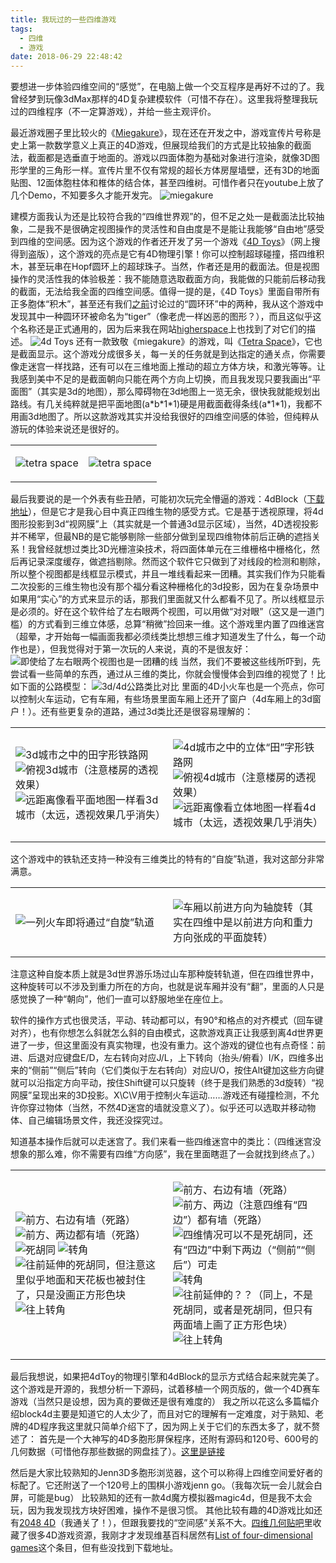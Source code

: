 ```yaml
---
title: 我玩过的一些四维游戏
tags:
  - 四维
  - 游戏
date: 2018-06-29 22:48:42
---
```


要想进一步体验四维空间的“感觉”，在电脑上做一个交互程序是再好不过的了。我曾经梦到玩像3dMax那样的4D复杂建模软件（可惜不存在）。这里我将整理我玩过的四维程序（不一定算游戏），并给一些主观评价。

最近游戏圈子里比较火的《[Miegakure](http://miegakure.com/)》，现在还在开发之中，游戏宣传片号称是史上第一款数学意义上真正的4D游戏，但展现给我们的方式是比较抽象的截面法，截面都是选垂直于地面的。游戏以四面体胞为基础对象进行渲染，就像3D图形学里的三角形一样。宣传片里不仅有常规的超长方体房屋墙壁，还有3D的地面贴图、12面体胞柱体和椎体的结合体，甚至四维树。可惜作者只在youtube上放了几个Demo，不知要多久才能开发完。
![miegakure](/img/game1.jpg)<!--more-->

建模方面我认为还是比较符合我的“四维世界观”的，但不足之处一是截面法比较抽象，二是我不是很确定视图操作的灵活性和自由度是不是能让我能够“自由地”感受到四维的空间感。因为这个游戏的作者还开发了另一个游戏《[4D Toys](4dtoys.com)》（网上搜得到盗版），这个游戏的亮点是它有4D物理引擎！你可以控制超球碰撞，搭四维积木，甚至玩串在Hopf圆环上的超球珠子。当然，作者还是用的截面法。但是视图操作的灵活性我的体验极差：我不能随意选取截面方向，我能做的只能前后移动我的截面，无法给我全面的四维空间感。值得一提的是，《4D Toys》里面自带所有正多胞体“积木”，甚至还有我们[之前](/archives/more4ds/#rr)讨论过的“圆环环”中的两种，我从这个游戏中发现其中一种圆环环被命名为“tiger”（像老虎一样凶恶的图形？），而且这似乎这个名称还是正式通用的，因为后来我在网站[higherspace](http://hi.gher.space/wiki/Tiger)上也找到了对它们的描述。
![4d Toys](/img/game2.jpg)
还有一款致敬《miegakure》的游戏，叫《[Tetra Space](https://rantonels.itch.io/brane)》，它也是截面显示。这个游戏分成很多关，每一关的任务就是到达指定的通关点，你需要像走迷宫一样找路，还有可以在三维地面上推动的超立方体方块，和激光等等。让我感到美中不足的是截面朝向只能在两个方向上切换，而且我发现只要我画出“平面图”（其实是3d的地图），那么障碍物在3d地图上一览无余，很快我就能规划出路线。有几关纯粹就是把平面地图(a\*b\*1\*1)硬是用截面截得条线(a\*1\*1)，我都不用画3d地图了。所以这款游戏其实并没给我很好的四维空间感的体验，但纯粹从游玩的体验来说还是很好的。
<table><tr><td width="50%">

![tetra space](/img/game3.gif)

</td><td>

![tetra space](/img/game4.gif)

</td></tr></table><a name="4dtouhh"></a>

最后我要说的是一个外表有些丑陋，可能初次玩完全懵逼的游戏：4dBlock（[下载地址](http://www.urticator.net/blocks/)），但是它才是我心目中真正四维生物的感受方式。它是基于透视原理，将4d图形投影到3d“视网膜”上（其实就是一个普通3d显示区域），当然，4D透视投影并不稀罕，但最NB的是它能够剔除一些部分做到呈现四维物体前后正确的遮挡关系！我曾经就想过类比3D光栅渲染技术，将四面体单元在三维栅格中栅格化，然后再记录深度缓存，做遮挡剔除。然而这个软件它只做到了对线段的检测和剔除，所以整个视图都是线框显示模式，并且一堆线看起来一团糟。其实我们作为只能看二次投影的三维生物也没有那个福分看这种栅格化的3d投影，因为在复杂场景中如果用“实心”的方式来显示的话，那我们里面就又什么都看不见了。所以线框显示是必须的。好在这个软件给了左右眼两个视图，可以用做“对对眼”（这又是一道门槛）的方式看到三维立体感，总算“稍微”捡回来一维。这个游戏里内置了四维迷宫（超晕，才开始每一幅画面我都必须线类比想想三维才知道发生了什么，每一个动作也是），但我觉得对于第一次玩的人来说，真的不是很友好：
![即使给了左右眼两个视图也是一团糟的线](/img/game7.gif)
当然，我们不要被这些线所吓到，先尝试看一些简单的东西，通过从三维的类比，你就会慢慢体会到四维的视觉了！比如下面的公路模型：
![3d/4d公路类比对比](/img/game5.png)
里面的4D小火车也是一个亮点，你可以控制火车运动，它有车厢，有些场景里面车厢上还开了窗户（4d车厢上的3d窗户！）。还有些更复杂的道路，通过3d类比还是很容易理解的：

<table><tr><td width="50%">

![3d城市之中的田字形铁路网](/img/game10.png)
![俯视3d城市（注意楼房的透视效果）](/img/game11.png)
![远距离像看平面地图一样看3d城市（太远，透视效果几乎消失）](/img/game12.png)

</td><td>

![4d城市之中的立体“田”字形铁路网](/img/game7.png)
![俯视4d城市（注意楼房的透视效果）](/img/game8.png)
![远距离像看立体地图一样看4d城市（太远，透视效果几乎消失）](/img/game9.png)

</td></tr></table>

这个游戏中的铁轨还支持一种没有三维类比的特有的“自旋”轨道，我对这部分非常满意。
<table><tr><td width="50%">

![一列火车即将通过“自旋”轨道](/img/game13.png)

</td><td>

![车厢以前进方向为轴旋转（其实在四维中是以前进方向和重力方向张成的平面旋转）](/img/game14.png)

</td></tr></table>

注意这种自旋本质上就是3d世界游乐场过山车那种旋转轨道，但在四维世界中，这种旋转可以不涉及到重力所在的方向，也就是说车厢并没有“翻”，里面的人只是感觉换了一种“朝向”，他们一直可以舒服地坐在座位上。

软件的操作方式也很灵活，平动、转动都可以，有90°和格点的对齐模式（回车键对齐），也有你想怎么斜就怎么斜的自由模式，这款游戏真正让我感到离4d世界更进了一步，但这里面没有真实物理，也没有重力。这个游戏的键位也有点奇怪：前进、后退对应键盘E/D，左右转向对应J/L，上下转向（抬头/俯看）I/K，四维多出来的“侧前”“侧后”转向（它们类似于左右转向）对应U/O，按住Alt键加这些方向键就可以沿指定方向平动，按住Shift键可以只旋转（终于是我们熟悉的3d旋转）“视网膜”呈现出来的3D投影。X\C\V用于控制火车运动……游戏还有碰撞检测，不允许你穿过物体（当然，不然4D迷宫的墙就没意义了）。似乎还可以选取并移动物体、自己编辑场景文件，我还没探究过。

知道基本操作后就可以走迷宫了。我们来看一些四维迷宫中的类比：（四维迷宫没想象的那么难，你不需要有四维“方向感”，我在里面瞎逛了一会就找到终点了。）

<table><tr><td width="50%">

![前方、右边有墙（死路）](/img/game10.gif)
![前方、两边都有墙（死路）](/img/game12.gif)
![死胡同](/img/game14.gif)
![转角](/img/game16.gif)
![往前延伸的死胡同，但注意这里似乎地面和天花板也被封住了，只是没画正方形色块](/img/game18.gif)
![往上转角](/img/game20.gif)

</td><td>

![前方、右边有墙（死路）](/img/game11.gif)
![前方、两边（注意四维有“四边”）都有墙（死路）](/img/game13.gif)
![四维情况可以不是死胡同，还有“四边”中剩下两边（“侧前”“侧后”）可走](/img/game15.gif)
![转角](/img/game17.gif)
![往前延伸的？？（同上，不是死胡同，或者是死胡同，但只有两面墙上画了正方形色块）](/img/game19.gif)
![往上转角](/img/game21.gif)

</td></tr></table>

最后我想说，如果把4dToy的物理引擎和4dBlock的显示方式结合起来就完美了。这个游戏是开源的，我想分析一下源码，试着移植一个网页版的，做一个4D赛车游戏（当然只是设想，因为真的要做还是很有难度的）
我之所以花这么多篇幅介绍block4d主要是知道它的人太少了，而且对它的理解有一定难度，对于熟知、老牌的4D程序我这里就只简单介绍下了，因为网上关于它们的东西太多了，就不赘述了：
首先是一个大神写的4D多胞形屏保程序，还附有源码和120号、600号的几何数据（可惜他存那些数据的网盘挂了）。[这里是链接](http://www.cnblogs.com/atyuwen/archive/2009/11/12/tesseract.html)

然后是大家比较熟知的Jenn3D多胞形浏览器，这个可以称得上四维空间爱好者的标配了。它还附送了一个120号上的围棋小游戏jenn go。（我每次玩一会儿就会白屏，可能是bug）
比较熟知的还有一款4d魔方模拟器magic4d，但是我不太会玩，因为我发现找方块好困难，操作不是很习惯。
其他比较有趣的4D游戏比如还有[2048 4D](https://huonw.github.io/2048-4D/)（我通关了！），但跟我要找的“空间感”关系不大。[四维几何贴吧](http://tieba.baidu.com/p/5361187936)里收藏了很多4D游戏资源，我刚才才发现维基百科居然有[List of four-dimensional games](https://en.wikipedia.org/wiki/List_of_four-dimensional_games)这个条目，但有些没找到下载地址。